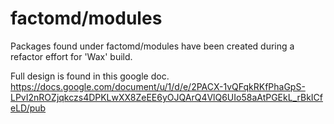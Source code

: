 # factomd/modules

Packages found under factomd/modules have been created during a refactor effort for 'Wax' build.

Full design is found in this google doc.
https://docs.google.com/document/u/1/d/e/2PACX-1vQFqkRKfPhaGpS-LPvI2nROZjqkczs4DPKLwXX8ZeEE6yOJQArQ4VlQ6UIo58aAtPGEkL_rBkICfeLD/pub
